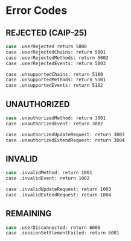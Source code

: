 # Error Codes

## REJECTED (CAIP-25)

```sh
case .userRejected return 5000
case .userRejectedChains: return 5001
case .userRejectedMethods: return 5002
case .userRejectedEvents: return 5003

case .unsupportedChains: return 5100
case .unsupportedMethods: return 5101
case .unsupportedEvents: return 5102
```

## UNAUTHORIZED

```sh
case .unauthorizedMethod: return 3001
case .unauthorizedEvent: return 3002

case .unauthorizedUpdateRequest: return 3003
case .unauthorizedExtendRequest: return 3004
```

## INVALID

```sh
case .invalidMethod: return 1001
case .invalidEvent: return 1002

case .invalidUpdateRequest: return 1003
case .invalidExtendRequest: return 1004
```

## REMAINING

```sh
case .userDisconnected: return 6000
case .sessionSettlementFailed: return 6001
```
